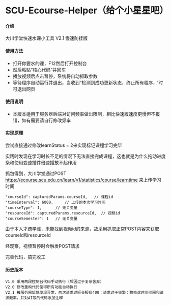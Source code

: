 # SCU-Ecourse-Helper（给个小星星吧）

#### 介绍

大川学堂快速水课小工具 V2.1 慢速防挂版

#### 使用方法

- 打开你要水的课，F12然后打开控制台
- 然后粘贴“核心代码”并回车
- 播放视频后点击暂停，系统将自动抓取参数
- 等待程序自动运行并退出，当收到“检测到成功更新状态，终止所有程序...”时可退出网页

#### 使用说明

- 本版本适用于服务器后端对访问频率做出限制，相比快速版速度更慢但不报错，如有需要请自行修改频率

#### 实现原理

尝试直接通过修改learnStatus = 2来实现标记课程学习完毕

实践时发现在学习时长不足的情况下无法直接完成课程，这也就是为什么拖动进度条和使用变速插件倍速播放不起作用

抓包得到，大川学堂通过POST https://ecourse.scu.edu.cn/learn/v1/statistics/course/learntime 来上传学习时间

```
"courseId": capturedParams.courseId,   // 课程id
"timeInterval": 6000,     // 上传的本次学习时间
"courseType": 1,      // 无关变量
"resourceId": capturedParams.resourceId,  // 视频id
"courseSemester": 1   // 无关变量
```

由于本人才疏学浅，未能找到视频id的来源，故采用抓取正常POST内容来获取courseId和resourceId

经观察，视频暂停时会触发POST请求

完善代码，搞完收工

#### 历史版本
```
V1.0 采用两段控制台代码手动执行（后因过于复杂舍弃）
V2.0 修改重构代码使得所有功能自动执行
V2.1 被服务器后端发现异常，两次请求过短会报错400：请求过于频繁；故修改时间间隔和请求频率，并对AI写的代码添加注释
```